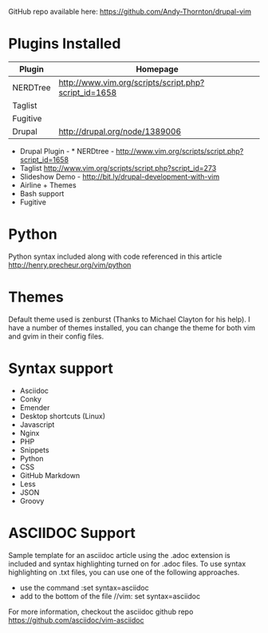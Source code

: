 GitHub repo available here:
https://github.com/Andy-Thornton/drupal-vim

Plugins Installed
=================

| Plugin   | Homepage                                             |
|----------|------------------------------------------------------|
| NERDTree | http://www.vim.org/scripts/script.php?script_id=1658 |
| Taglist  |                                                      |
| Fugitive |                                                      |
| Drupal   | http://drupal.org/node/1389006                       |


* Drupal Plugin - * NERDtree - http://www.vim.org/scripts/script.php?script_id=1658
* Taglist http://www.vim.org/scripts/script.php?script_id=273
* Slideshow Demo - http://bit.ly/drupal-development-with-vim
* Airline + Themes
* Bash support
* Fugitive

Python
======

Python syntax included along with code referenced in this article  http://henry.precheur.org/vim/python

Themes
======
Default theme used is zenburst (Thanks to Michael Clayton for his help). I have a number of themes installed, you can change the theme for both vim and gvim in their config files.

Syntax support
==============
* Asciidoc
* Conky
* Emender
* Desktop shortcuts (Linux)
* Javascript
* Nginx
* PHP
* Snippets
* Python
* CSS
* GitHub Markdown
* Less
* JSON
* Groovy

ASCIIDOC Support
================
Sample template for an asciidoc article using the .adoc extension is included and syntax highlighting turned on for .adoc files. To use syntax highlighting on .txt files, you can use one of the following approaches.

* use the command :set syntax=asciidoc
* add to the bottom of the file  //vim: set syntax=asciidoc

For more information, checkout the asciidoc github repo https://github.com/asciidoc/vim-asciidoc
